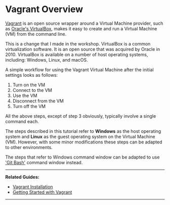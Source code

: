 # Vagrant Overview

[Vagrant][1] is an open source wrapper around a Virtual Machine provider, such as 
[Oracle's VirtualBox][2], makes it easy to create and run a Virtual Machine (VM) from the command 
line.

This is a change that I made in the workshop. VirtualBox is a common virtualization software. It is an open source that was acquired by Oracle 
in 2010. VirtualBox is available on a number of host operating systems, including: Windows, Linux, 
and macOS. 

A simple workflow for using the Vagrant Virtual Machine after the initial settings looks as follows:

1. Turn on the VM
2. Connect to the VM
3. Use the VM
4. Disconnect from the VM
5. Turn off the VM

All the above steps, except of step 3 obviously, typically involve a single command each.

The steps described in this tutorial refer to **Windows** as the host operating system and **Linux**
as the guest operating system on the Virtual Machine (VM). However, with some minor modifications
these steps can be adapted to other environments.

The steps that refer to Windows command window can be adapted to use ['Git Bash'][3] command window 
instead.

---

**Related Guides:**

- [Vagrant Installation][4]
- [Getting Started with Vagrant][5]

---

[1]: https://www.vagrantup.com/
[2]: https://www.virtualbox.org/
[3]: /Topics/Git%20Bash
[4]: /Guides/Vagrant/Vagrant%20Installation
[5]: /Guides/Vagrant/Getting%20Started%20with%20Vagrant
